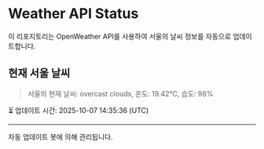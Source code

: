
# Weather API Status

이 리포지토리는 OpenWeather API를 사용하여 서울의 날씨 정보를 자동으로 업데이트합니다.

## 현재 서울 날씨
> 서울의 현재 날씨: overcast clouds, 온도: 19.42°C, 습도: 98%

⏳ 업데이트 시간: 2025-10-07 14:35:36 (UTC)

---
자동 업데이트 봇에 의해 관리됩니다.
